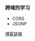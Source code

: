### 跨域的学习

- CORS
- JSONP

[博客链接](https://www.yuque.com/docs/share/15162e29-a2bf-4451-b305-df10a79ed500?#)
